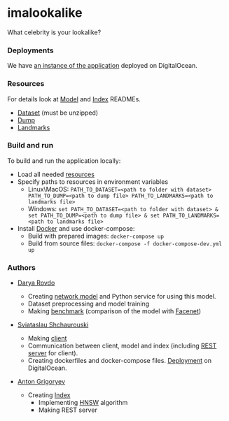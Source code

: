 # imalookalike
What celebrity is your lookalike?

### Deployments
We have [an instance of the application](http://207.154.236.203) deployed on DigitalOcean.

### Resources
For details look at [Model](https://github.com/slawiko/imalookalike/tree/master/src/app/server/net#imlookalike-model) and [Index](https://github.com/slawiko/imalookalike/tree/master/src/index#index) READMEs.
 * [Dataset](https://drive.google.com/drive/folders/0B7EVK8r0v71peklHb0pGdDl6R28) (must be unzipped)
 * [Dump](https://drive.google.com/file/d/1OD84hvLg5WMICFQhqX7K4E5S1rI6xJNN/view)
 * [Landmarks](https://github.com/AKSHAYUBHAT/TensorFace/blob/master/openface/models/dlib/shape_predictor_68_face_landmarks.dat)

### Build and run
To build and run the application locally:
 * Load all needed [resources](./README.md#Resources)
 * Specify paths to resources in environment variables
   * Linux\MacOS: `PATH_TO_DATASET=<path to folder with dataset> PATH_TO_DUMP=<path to dump file> PATH_TO_LANDMARKS=<path to landmarks file>`
   * Windows: `set PATH_TO_DATASET=<path to folder with dataset> & set PATH_TO_DUMP=<path to dump file> & set PATH_TO_LANDMARKS=<path to landmarks file>`
 * Install [Docker](https://docs.docker.com/install/) and use docker-compose:
   * Build with prepared images: `docker-compose up`
   * Build from source files: `docker-compose -f docker-compose-dev.yml up`

### Authors
 * [Darya Rovdo](https://github.com/DaryaRovdo)
   * Creating [network model](https://github.com/slawiko/imalookalike/tree/master/src/app/server/net) and Python service for using this model.
   * Dataset preprocessing and model training
   * Making [benchmark](https://github.com/slawiko/imalookalike/tree/master/benchmark/net) (comparison of the model with [Facenet](https://github.com/davidsandberg/facenet))

 * [Sviataslau Shchaurouski](https://github.com/slawiko)
   * Making [client](https://github.com/slawiko/imalookalike/tree/master/src/app/client)
   * Communication between client, model and index (including [REST server](https://github.com/slawiko/imalookalike/tree/master/src/app/server) for client).
   * Creating dockerfiles and docker-compose files. [Deployment](http://207.154.236.203) on DigitalOcean.

 * [Anton Grigoryev](https://github.com/batist73)
   * Creating [Index](https://github.com/slawiko/imalookalike/tree/master/src/index)
     * Implementing [HNSW](https://arxiv.org/abs/1603.09320) algorithm
     * Making REST server
